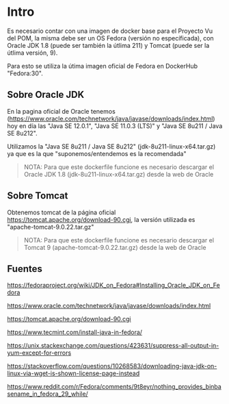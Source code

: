 # Intro

Es necesario contar con una imagen de docker base para el Proyecto Vu del POM, la misma debe ser un OS Fedora (versión no específicada), con Oracle JDK 1.8 (puede ser también la útlima 211) y Tomcat (puede ser la útlima versión, 9).

Para esto se utiliza la útima imagen oficial de Fedora en DockerHub "Fedora:30".

## Sobre Oracle JDK

En la pagina oficial de Oracle tenemos (https://www.oracle.com/technetwork/java/javase/downloads/index.html) hoy en día las "Java SE 12.0.1", "Java SE 11.0.3 (LTS)" y "Java SE 8u211 / Java SE 8u212".

Utilizamos la "Java SE 8u211 / Java SE 8u212" (jdk-8u211-linux-x64.tar.gz) ya que es la que "suponemos/entendemos es la recomendada"

>NOTA: Para que este dockerfile funcione es necesario descargar el Oracle JDK 1.8  (jdk-8u211-linux-x64.tar.gz) desde la web de Oracle

## Sobre Tomcat

Obtenemos tomcat de la página oficial https://tomcat.apache.org/download-90.cgi, la versión utilizada es "apache-tomcat-9.0.22.tar.gz"

>NOTA: Para que este dockerfile funcione es necesario descargar el Tomcat 9 (apache-tomcat-9.0.22.tar.gz) desde la web de Oracle

## Fuentes

https://fedoraproject.org/wiki/JDK_on_Fedora#Installing_Oracle_JDK_on_Fedora

https://www.oracle.com/technetwork/java/javase/downloads/index.html

https://tomcat.apache.org/download-90.cgi

https://www.tecmint.com/install-java-in-fedora/

https://unix.stackexchange.com/questions/423631/suppress-all-output-in-yum-except-for-errors

https://stackoverflow.com/questions/10268583/downloading-java-jdk-on-linux-via-wget-is-shown-license-page-instead

https://www.reddit.com/r/Fedora/comments/9t8eyr/nothing_provides_binbasename_in_fedora_29_while/
